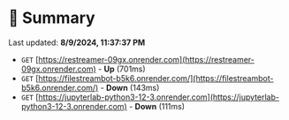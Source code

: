 # 📖 Summary
Last updated: **8/9/2024, 11:37:37 PM**

- `GET` [https://restreamer-09gx.onrender.com](https://restreamer-09gx.onrender.com) - **Up** (701ms)
- `GET` [https://filestreambot-b5k6.onrender.com/](https://filestreambot-b5k6.onrender.com/) - **Down** (143ms)
- `GET` [https://jupyterlab-python3-12-3.onrender.com](https://jupyterlab-python3-12-3.onrender.com) - **Down** (111ms)
